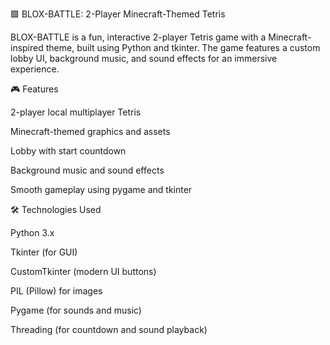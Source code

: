 🟩 BLOX-BATTLE: 2-Player Minecraft-Themed Tetris

BLOX-BATTLE is a fun, interactive 2-player Tetris game with a Minecraft-inspired theme, built using Python and tkinter. The game features a custom lobby UI, background music, and sound effects for an immersive experience.

🎮 Features

2-player local multiplayer Tetris

Minecraft-themed graphics and assets

Lobby with start countdown

Background music and sound effects

Smooth gameplay using pygame and tkinter

🛠️ Technologies Used

Python 3.x

Tkinter (for GUI)

CustomTkinter (modern UI buttons)

PIL (Pillow) for images

Pygame (for sounds and music)

Threading (for countdown and sound playback)

